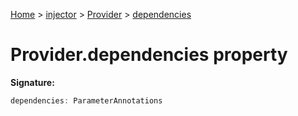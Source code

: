 [Home](./index) &gt; [injector](./injector.md) &gt; [Provider](./injector.provider.md) &gt; [dependencies](./injector.provider.dependencies.md)

# Provider.dependencies property


**Signature:**
```javascript
dependencies: ParameterAnnotations
```
